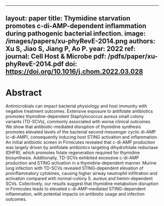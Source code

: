 
---
layout: paper
title: Thymidine starvation promotes c-di-AMP-dependent inflammation during pathogenic bacterial infection.
image: /images/papers/xu-phyRevE-2014.png
authors: Xu S, Jiao S, Jiang P, Ao P.
year: 2022
ref: 
journal: Cell Host & Microbe
pdf: /pdfs/paper/xu-phyRevE-2014.pdf
doi: https://doi.org/10.1016/j.chom.2022.03.028
---

# Abstract

Antimicrobials can impact bacterial physiology and host immunity with negative treatment outcomes. Extensive exposure to antifolate antibiotics promotes thymidine-dependent Staphylococcus aureus small colony variants (TD-SCVs), commonly associated with worse clinical outcomes. We show that antibiotic-mediated disruption of thymidine synthesis promotes elevated levels of the bacterial second messenger cyclic di-AMP (c-di-AMP), consequently inducing host STING activation and inflammation. An initial antibiotic screen in Firmicutes revealed that c-di-AMP production was largely driven by antifolate antibiotics targeting dihydrofolate reductase (DHFR), which promotes folate regeneration required for thymidine biosynthesis. Additionally, TD-SCVs exhibited excessive c-di-AMP production and STING activation in a thymidine-dependent manner. Murine lung infection with TD-SCVs revealed STING-dependent elevation of proinflammatory cytokines, causing higher airway neutrophil infiltration and activation compared with normal-colony S. aureus and hemin-dependent SCVs. Collectively, our results suggest that thymidine metabolism disruption in Firmicutes leads to elevated c-di-AMP-mediated STING-dependent inflammation, with potential impacts on antibiotic usage and infection outcomes.
